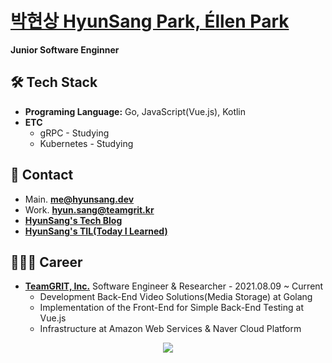 # [박현상 HyunSang Park, Éllen Park](https://parkhyunsang.com/)
**Junior Software Enginner**

## 🛠 Tech Stack
- **Programing Language:** Go, JavaScript(Vue.js), Kotlin
- **ETC**
  - gRPC - Studying
  - Kubernetes - Studying

## 📇 Contact
- Main. [**me@hyunsang.dev**](mailto:me@hyunsang.dev)
- Work. [**hyun.sang@teamgrit.kr**](mailto:hyun.sang@teamgrit.kr)   
- [**HyunSang's Tech Blog**](https://hyunsang.dev)  
- [**HyunSang's TIL(Today I Learned)**](http://hyunsang.dev/TIL/)

## 🧑🏻‍💻 Career
- [**TeamGRIT, Inc.**](https://www.teamgrit.kr/) Software Engineer & Researcher - 2021.08.09 ~ Current
  - Development Back-End Video Solutions(Media Storage) at Golang
  - Implementation of the Front-End for Simple Back-End Testing at Vue.js
  - Infrastructure at Amazon Web Services & Naver Cloud Platform

<div align="center">
  
  <img src="https://ghchart.rshah.org/dev-hyunsang" />  
  
</div>  
